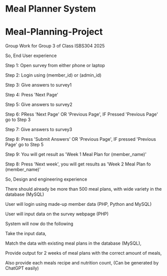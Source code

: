# Meal Planner System

# Meal-Planning-Project
Group Work for Group 3 of Class ISBS304 2025

So,
End User experience


Step 1: Open survey from either phone or laptop 

Step 2: Login using (member_id) or (admin_id)

Step 3: Give answers to survey1

Step 4: Press 'Next Page'

Step 5: Give answers to survey2

Step 6: PRess 'Next Page' OR 'Previous Page', IF Pressed 'Previous Page' go to Step 3

Step 7: Give answers to survey3

Step 8: Press 'Submit Answers' OR 'Previous Page', IF pressed 'Previous Page' go to Step 5

Step 9: You will get result as 'Week 1 Meal Plan for (member_name)'

Step 8: Press 'Next week', you will get results as 'Week 2 Meal Plan fo (member_name)'


So, 
Design and engineering experience 


There should already be more than 500 meal plans, with wide variety in the database (MySQL)

User will login using made-up member data (PHP, Python and MySQL)

User will input data on the survey webpage (PHP)


System will now do the following 


Take the input data, 

Match the data with existing meal plans in the database (MySQL),

Provide output for 2 weeks of meal plans with the correct amount of meals, 

Also provide each meals recipe and nutrition count, (Can be generated by ChatGPT easily)




